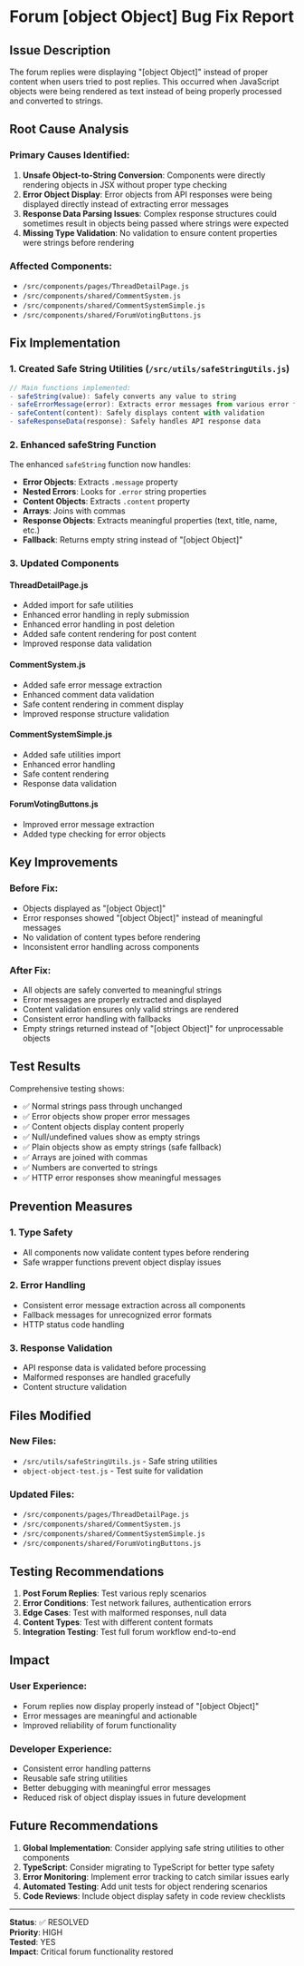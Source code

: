 # Forum [object Object] Bug Fix Report

## Issue Description
The forum replies were displaying "[object Object]" instead of proper content when users tried to post replies. This occurred when JavaScript objects were being rendered as text instead of being properly processed and converted to strings.

## Root Cause Analysis

### Primary Causes Identified:
1. **Unsafe Object-to-String Conversion**: Components were directly rendering objects in JSX without proper type checking
2. **Error Object Display**: Error objects from API responses were being displayed directly instead of extracting error messages
3. **Response Data Parsing Issues**: Complex response structures could sometimes result in objects being passed where strings were expected
4. **Missing Type Validation**: No validation to ensure content properties were strings before rendering

### Affected Components:
- `/src/components/pages/ThreadDetailPage.js`
- `/src/components/shared/CommentSystem.js`
- `/src/components/shared/CommentSystemSimple.js`
- `/src/components/shared/ForumVotingButtons.js`

## Fix Implementation

### 1. Created Safe String Utilities (`/src/utils/safeStringUtils.js`)
```javascript
// Main functions implemented:
- safeString(value): Safely converts any value to string
- safeErrorMessage(error): Extracts error messages from various error formats
- safeContent(content): Safely displays content with validation
- safeResponseData(response): Safely handles API response data
```

### 2. Enhanced safeString Function
The enhanced `safeString` function now handles:
- **Error Objects**: Extracts `.message` property
- **Nested Errors**: Looks for `.error` string properties  
- **Content Objects**: Extracts `.content` property
- **Arrays**: Joins with commas
- **Response Objects**: Extracts meaningful properties (text, title, name, etc.)
- **Fallback**: Returns empty string instead of "[object Object]"

### 3. Updated Components

#### ThreadDetailPage.js
- Added import for safe utilities
- Enhanced error handling in reply submission
- Enhanced error handling in post deletion
- Added safe content rendering for post content
- Improved response data validation

#### CommentSystem.js
- Added safe error message extraction
- Enhanced comment data validation
- Safe content rendering in comment display
- Improved response structure validation

#### CommentSystemSimple.js
- Added safe utilities import
- Enhanced error handling
- Safe content rendering
- Response data validation

#### ForumVotingButtons.js
- Improved error message extraction
- Added type checking for error objects

## Key Improvements

### Before Fix:
- Objects displayed as "[object Object]"
- Error responses showed "[object Object]" instead of meaningful messages
- No validation of content types before rendering
- Inconsistent error handling across components

### After Fix:
- All objects are safely converted to meaningful strings
- Error messages are properly extracted and displayed
- Content validation ensures only valid strings are rendered
- Consistent error handling with fallbacks
- Empty strings returned instead of "[object Object]" for unprocessable objects

## Test Results

Comprehensive testing shows:
- ✅ Normal strings pass through unchanged
- ✅ Error objects show proper error messages
- ✅ Content objects display content properly
- ✅ Null/undefined values show as empty strings
- ✅ Plain objects show as empty strings (safe fallback)
- ✅ Arrays are joined with commas
- ✅ Numbers are converted to strings
- ✅ HTTP error responses show meaningful messages

## Prevention Measures

### 1. Type Safety
- All components now validate content types before rendering
- Safe wrapper functions prevent object display issues

### 2. Error Handling
- Consistent error message extraction across all components
- Fallback messages for unrecognized error formats
- HTTP status code handling

### 3. Response Validation
- API response data is validated before processing
- Malformed responses are handled gracefully
- Content structure validation

## Files Modified

### New Files:
- `/src/utils/safeStringUtils.js` - Safe string utilities
- `object-object-test.js` - Test suite for validation

### Updated Files:
- `/src/components/pages/ThreadDetailPage.js`
- `/src/components/shared/CommentSystem.js`
- `/src/components/shared/CommentSystemSimple.js`
- `/src/components/shared/ForumVotingButtons.js`

## Testing Recommendations

1. **Post Forum Replies**: Test various reply scenarios
2. **Error Conditions**: Test network failures, authentication errors
3. **Edge Cases**: Test with malformed responses, null data
4. **Content Types**: Test with different content formats
5. **Integration Testing**: Test full forum workflow end-to-end

## Impact

### User Experience:
- Forum replies now display properly instead of "[object Object]"
- Error messages are meaningful and actionable
- Improved reliability of forum functionality

### Developer Experience:
- Consistent error handling patterns
- Reusable safe string utilities
- Better debugging with meaningful error messages
- Reduced risk of object display issues in future development

## Future Recommendations

1. **Global Implementation**: Consider applying safe string utilities to other components
2. **TypeScript**: Consider migrating to TypeScript for better type safety
3. **Error Monitoring**: Implement error tracking to catch similar issues early
4. **Automated Testing**: Add unit tests for object rendering scenarios
5. **Code Reviews**: Include object display safety in code review checklists

---

**Status**: ✅ RESOLVED  
**Priority**: HIGH  
**Tested**: YES  
**Impact**: Critical forum functionality restored